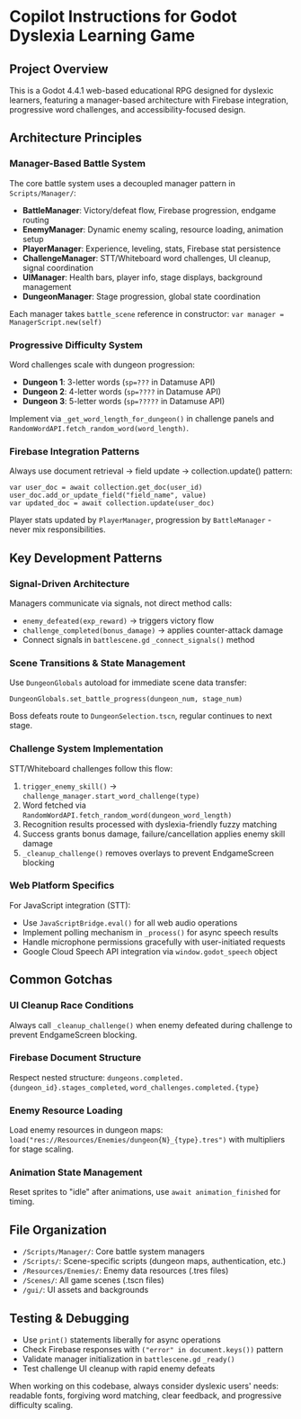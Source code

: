 # Copilot Instructions for Godot Dyslexia Learning Game

## Project Overview
This is a Godot 4.4.1 web-based educational RPG designed for dyslexic learners, featuring a manager-based architecture with Firebase integration, progressive word challenges, and accessibility-focused design.

## Architecture Principles

### Manager-Based Battle System
The core battle system uses a decoupled manager pattern in `Scripts/Manager/`:
- **BattleManager**: Victory/defeat flow, Firebase progression, endgame routing
- **EnemyManager**: Dynamic enemy scaling, resource loading, animation setup  
- **PlayerManager**: Experience, leveling, stats, Firebase stat persistence
- **ChallengeManager**: STT/Whiteboard word challenges, UI cleanup, signal coordination
- **UIManager**: Health bars, player info, stage displays, background management
- **DungeonManager**: Stage progression, global state coordination

Each manager takes `battle_scene` reference in constructor: `var manager = ManagerScript.new(self)`

### Progressive Difficulty System
Word challenges scale with dungeon progression:
- **Dungeon 1**: 3-letter words (`sp=???` in Datamuse API)
- **Dungeon 2**: 4-letter words (`sp=????` in Datamuse API)  
- **Dungeon 3**: 5-letter words (`sp=?????` in Datamuse API)

Implement via `_get_word_length_for_dungeon()` in challenge panels and `RandomWordAPI.fetch_random_word(word_length)`.

### Firebase Integration Patterns
Always use document retrieval → field update → collection.update() pattern:
```gdscript
var user_doc = await collection.get_doc(user_id)
user_doc.add_or_update_field("field_name", value)
var updated_doc = await collection.update(user_doc)
```

Player stats updated by `PlayerManager`, progression by `BattleManager` - never mix responsibilities.

## Key Development Patterns

### Signal-Driven Architecture
Managers communicate via signals, not direct method calls:
- `enemy_defeated(exp_reward)` → triggers victory flow
- `challenge_completed(bonus_damage)` → applies counter-attack damage
- Connect signals in `battlescene.gd` `_connect_signals()` method

### Scene Transitions & State Management
Use `DungeonGlobals` autoload for immediate scene data transfer:
```gdscript
DungeonGlobals.set_battle_progress(dungeon_num, stage_num)
```

Boss defeats route to `DungeonSelection.tscn`, regular continues to next stage.

### Challenge System Implementation
STT/Whiteboard challenges follow this flow:
1. `trigger_enemy_skill()` → `challenge_manager.start_word_challenge(type)`
2. Word fetched via `RandomWordAPI.fetch_random_word(dungeon_word_length)`
3. Recognition results processed with dyslexia-friendly fuzzy matching
4. Success grants bonus damage, failure/cancellation applies enemy skill damage
5. `_cleanup_challenge()` removes overlays to prevent EndgameScreen blocking

### Web Platform Specifics
For JavaScript integration (STT):
- Use `JavaScriptBridge.eval()` for all web audio operations
- Implement polling mechanism in `_process()` for async speech results
- Handle microphone permissions gracefully with user-initiated requests
- Google Cloud Speech API integration via `window.godot_speech` object

## Common Gotchas

### UI Cleanup Race Conditions
Always call `_cleanup_challenge()` when enemy defeated during challenge to prevent EndgameScreen blocking.

### Firebase Document Structure
Respect nested structure: `dungeons.completed.{dungeon_id}.stages_completed`, `word_challenges.completed.{type}`

### Enemy Resource Loading
Load enemy resources in dungeon maps: `load("res://Resources/Enemies/dungeon{N}_{type}.tres")` with multipliers for stage scaling.

### Animation State Management
Reset sprites to "idle" after animations, use `await animation_finished` for timing.

## File Organization
- `/Scripts/Manager/`: Core battle system managers
- `/Scripts/`: Scene-specific scripts (dungeon maps, authentication, etc.)
- `/Resources/Enemies/`: Enemy data resources (.tres files)
- `/Scenes/`: All game scenes (.tscn files)
- `/gui/`: UI assets and backgrounds

## Testing & Debugging
- Use `print()` statements liberally for async operations
- Check Firebase responses with `("error" in document.keys())` pattern
- Validate manager initialization in `battlescene.gd` `_ready()`
- Test challenge UI cleanup with rapid enemy defeats

When working on this codebase, always consider dyslexic users' needs: readable fonts, forgiving word matching, clear feedback, and progressive difficulty scaling.
